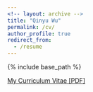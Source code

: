```yaml
---
<!-- layout: archive -->
title: "Qinyu Wu"
permalink: /cv/
author_profile: true
redirect_from:
  - /resume
---
```


{% include base_path %}

[My Curriculum Vitae [PDF]](https://QinYuWu.github.io/CV.pdf)

<!-- <embed src="http://QinYuWu.com/files/Curriculum_Vitae.pdf" width="650" height="1800" type='application/pdf'> -->

